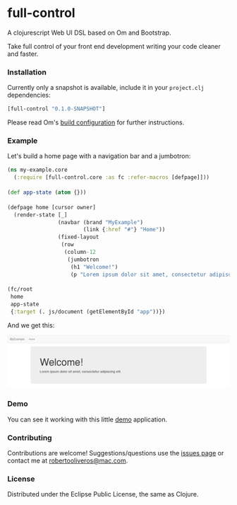 full-control
============

A clojurescript Web UI DSL based on Om and Bootstrap.

Take full control of your front end development writing your code cleaner and faster.

### Installation

Currently only a snapshot is available, include it in your `project.clj` dependencies:

```clojure
[full-control "0.1.0-SNAPSHOT"]

```
Please read Om's [build configuration](https://github.com/omcljs/om#build-configuration) for further instructions.

### Example

Let's build a home page with a navigation bar and a jumbotron:

```clojure
(ns my-example.core
  (:require [full-control.core :as fc :refer-macros [defpage]]))

(def app-state (atom {}))

(defpage home [cursor owner]
  (render-state [_]
                (navbar (brand "MyExample")
                        (link {:href "#"} "Home"))
                (fixed-layout
                 (row
                  (column-12
                   (jumbotron
                    (h1 "Welcome!")
                    (p "Lorem ipsum dolor sit amet, consectetur adipiscing elit.")))))))

(fc/root
 home
 app-state
 {:target (. js/document (getElementById "app"))})
```

And we get this:

![](https://github.com/roboli/full-control/blob/new-readme/examples/my-example/images/jumbotron.png)

### Demo

You can see it working with this little [demo](http://www.roboli.space/full-control) application.

### Contributing

Contributions are welcome! Suggestions/questions use the [issues page](https://github.com/roboli/full-control/issues) or contact me at robertooliveros@mac.com.

### License

Distributed under the Eclipse Public License, the same as Clojure.

